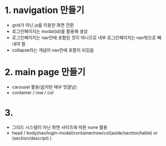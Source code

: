 # 1. navigation 만들기
- grid가 아닌 js를 이용한 화면 전환
- 로그인페이지는 modal(id)를 활용해 생성
- 로그인페이지는 nav안에 포함된 것이 아니므로 내부 로그인페이지는 nav밖으로 빼내야 함
- collapse라는 개념이 nav안에 포함이 되있음

# 2. main page 만들기
- carousel 활용(쉽지만 매우 멋깔남)
- container / row / col

# 3. 
- 그리드 시스템이 아닌 화면 사이즈에 따른 none 활용
- head / body(nav/login-modal/container/row/col(aside/section/table) or (section/descript) )